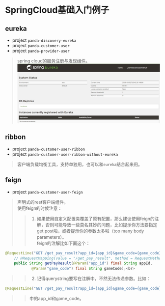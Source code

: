 # SpringCloud基础入门例子

## eureka
* project `panda-discovery-eureka`
* project `panda-customer-user`
* project `panda-provider-user` <br>
>spring cloud的服务注册与发现组件。<br>
![](https://github.com/kyo-qin/panda/blob/master/panda-resources/images/eureka01.jpg)

## ribbon
* project `panda-customer-user-ribbon`
* project `panda-customer-user-ribbon-without-eureka` <br>
>客户端负载均衡工具，支持单独用，也可以和`eureka`结合起来用。

## feign
* project `panda-customer-user-feign` <br>
>声明式的rest客户端组件。<br>
>使用feign的时候注意：<br>
>>1. 如果使用自定义配置类覆盖了原有配置，那么建议使用feign的注解，否则可能导致一些莫名其妙的问题，比如提示你方法要指定get post啦，或者提示你的参数太多啦（too many body parameters）。<br>
>feign的注解比如下面这个：<br>
```java
@RequestLine("GET /get_pay_result?app_id={app_id}&game_code={game_code}") // 不用这个注解的话，在使用覆盖配置类的情况下会报错
    // @RequestMapping(value = "/get_pay_result", method = RequestMethod.GET)
    public String getPayResult(@Param("app_id") final String appId,
            @Param("game_code") final String gameCode);<br>
```
>>2. 记得querystring要写在注解中，不然无法传递参数。比如：<br>
```java
@RequestLine("GET /get_pay_result?app_id={app_id}&game_code={game_code}")
```
>>中的app_id和game_code。<br>